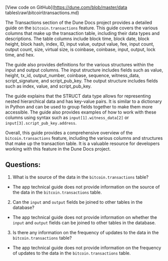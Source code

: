 [View code on GitHub](https://dune.com/blob/master/data tables\raw\bitcoin\transactions.md)

The Transactions section of the Dune Docs project provides a detailed guide on the `bitcoin.transactions` feature. This guide covers the various columns that make up the transaction table, including their data types and descriptions. The table columns include block time, block date, block height, block hash, index, ID, input value, output value, fee, input count, output count, size, virtual size, is coinbase, coinbase, input, output, lock time, and hex. 

The guide also provides definitions for the various structures within the input and output columns. The input structure includes fields such as value, height, tx_id, output_number, coinbase, sequence, witness_data, script_signature, and script_pub_key. The output structure includes fields such as index, value, and script_pub_key. 

The guide explains that the STRUCT data type allows for representing nested hierarchical data and has key-value pairs. It is similar to a dictionary in Python and can be used to group fields together to make them more accessible. The guide also provides examples of how to work with these columns using syntax such as `input[1].witness_data[2]` or `input[3].script_pub_key.address`. 

Overall, this guide provides a comprehensive overview of the `bitcoin.transactions` feature, including the various columns and structures that make up the transaction table. It is a valuable resource for developers working with this feature in the Dune Docs project.
## Questions: 
 1. What is the source of the data in the `bitcoin.transactions` table?
- The app technical guide does not provide information on the source of the data in the `bitcoin.transactions` table.

2. Can the `input` and `output` fields be joined to other tables in the database?
- The app technical guide does not provide information on whether the `input` and `output` fields can be joined to other tables in the database.

3. Is there any information on the frequency of updates to the data in the `bitcoin.transactions` table?
- The app technical guide does not provide information on the frequency of updates to the data in the `bitcoin.transactions` table.